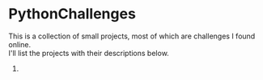 # PythonChallenges  

This is a collection of small projects, most of which are challenges I found online.  
I'll list the projects with their descriptions below.  
  
1. 


